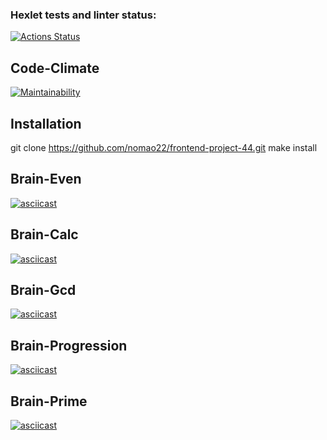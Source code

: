 ### Hexlet tests and linter status:
[![Actions Status](https://github.com/nomao22/frontend-project-44/workflows/hexlet-check/badge.svg) ](https://github.com/nomao22/frontend-project-44/actions)

## Code-Climate
[![Maintainability](https://api.codeclimate.com/v1/badges/c9986ed6c0a07783cd52/maintainability)](https://codeclimate.com/github/nomao22/frontend-project-44/maintainability)

## Installation
git clone https://github.com/nomao22/frontend-project-44.git
make install

## Brain-Even 
[![asciicast](https://asciinema.org/a/CiCdw0B9QhT5g9ocqRWkStiSN.svg)](https://asciinema.org/a/CiCdw0B9QhT5g9ocqRWkStiSN)

## Brain-Calc 
[![asciicast](https://asciinema.org/a/I46qBINepBjffLV5iOHUasl3T.svg)](https://asciinema.org/a/I46qBINepBjffLV5iOHUasl3T)

## Brain-Gcd
[![asciicast](https://asciinema.org/a/QBdS0xO99jvgtmgZCVCYBhH1g.svg)](https://asciinema.org/a/QBdS0xO99jvgtmgZCVCYBhH1g)

## Brain-Progression
[![asciicast](https://asciinema.org/a/1jOxIhMWANtp2Ych6V5DnEKQf.svg)](https://asciinema.org/a/1jOxIhMWANtp2Ych6V5DnEKQf)

## Brain-Prime
[![asciicast](https://asciinema.org/a/S5WNeiaGquwfqoBKRn3K9NOEW.svg)](https://asciinema.org/a/S5WNeiaGquwfqoBKRn3K9NOEW)
